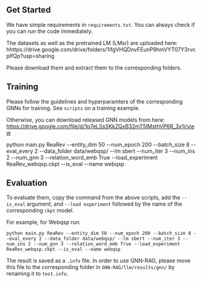 ## Get Started
We have simple requirements in `requirements.txt`. You can always check if you can run the code immediately.

The datasets as well as the pretrained LM (LMsr) are uploaded here: hhttps://drive.google.com/drive/folders/1ifgVHQDnvFEunP9hmVYT07Y3rvcpIfQp?usp=sharing

Please download them and extract them to the corresponding folders.

## Training
Please follow the guidelines and hyperparamters of the corresponding GNNs for training. See `scripts` on a training example.  

Otherwise, you can download released GNN models from here: https://drive.google.com/file/d/1p7eLSsSKkZQxB32mT5lMsthVP6R_3x1j/view

python main.py ReaRev --entity_dim 50 --num_epoch 200 --batch_size 8 --eval_every 2 --data_folder data/webqsp/ --lm sbert --num_iter 3 --num_ins 2 --num_gnn 3 --relation_word_emb True --load_experiment ReaRev_webqsp.ckpt --is_eval --name webqsp

## Evaluation

To evaluate them, copy the command from the above scripts, add the `--is_eval` argument, and `--load experiment` followed by the name of the corresponding `ckpt` model.

For example, for Webqsp run:
```
python main.py ReaRev --entity_dim 50 --num_epoch 200 --batch_size 8 --eval_every 2 --data_folder data/webqsp/ --lm sbert --num_iter 3 --num_ins 2 --num_gnn 3 --relation_word_emb True --load_experiment ReaRev_webqsp.ckpt --is_eval --name webqsp
```

The result is saved as a `.info` file. In order to use GNN-RAG, please move this file to the corresponding folder in `GNN-RAG/llm/results/gnn/` by renaming it to `test.info`.